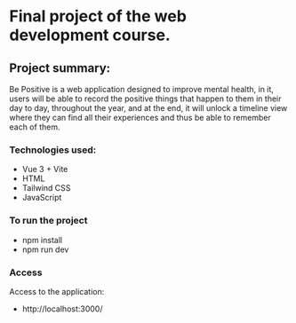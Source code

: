 # Final project of the web development course.

## Project summary:

Be Positive is a web application designed to improve mental health, in it, users will be able to record the positive things that happen to them in their day to day, throughout the year, and at the end, it will unlock a timeline view where they can find all their experiences and thus be able to remember each of them.

### Technologies used:

- Vue 3 + Vite
- HTML
- Tailwind CSS
- JavaScript

### To run the project

- npm install
- npm run dev

### Access

Access to the application:

- http://localhost:3000/
